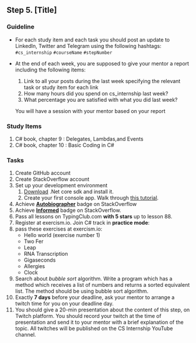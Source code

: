 ## Step 5. [Title]

### Guideline

- For each study item and each task you should post an update to LinkedIn, Twitter and Telegram using the following hashtags:
  `#cs_internship`
  `#courseName`
  `#stepNumber`

- At the end of each week, you are supposed to give your mentor a report including the following items:

  1. Link to all your posts during the last week specifying the relevant task or study item for each link
  2. How many hours did you spend on cs_internship last week?
  3. What percentage you are satisfied with what you did last week?

  You will have a session with your mentor based on your report

### Study Items <!-- omit in toc -->

1. C# book, chapter 9 : Delegates, Lambdas,and Events
2. C# book, chapter 10 : Basic Coding in C#

### Tasks <!-- omit in toc -->

1. Create GitHub account
2. Create StackOverflow account
3. Set up your development environment
   1. [Download](https://dotnet.microsoft.com/download) .Net core sdk and install it.
   2. Create your first console app. Walk through [this tutorial](https://dotnet.microsoft.com/learn/dotnet/hello-world-tutorial/install).
4. Achieve [**Autobiographer**](https://stackoverflow.com/help/badges/9/autobiographer) badge on StackOverflow
5. Achieve [**Informed**](https://stackoverflow.com/help/badges/2600/informed) badge on StackOverflow.
6. Pass all lessons on TypingClub.com **with 5 stars** up to lesson 88.
7. Register at exercism.io. Join C# track in **practice mode**:
8. pass these exercises at exercism.io:
   - Hello world (exercise number 1)
   - Two Fer
   - Leap
   - RNA Transcription
   - Gigaseconds
   - Allergies
   - Clock
9. Search about _bubble sort_ algorithm. Write a program which has a method which receives a list of numbers and returns a sorted equivalent list. The method should be using bubble sort algorithm.
10. Exactly **7 days** before your deadline, ask your mentor to arrange a twitch time for you on your deadline day.
11. You should give a 20-min presentation about the content of this step, on Twitch platform. You should record your twitch at the time of presentation and send it to your mentor with a brief explanation of the topic. All twitches will be published on the CS Internship YouTube channel.
